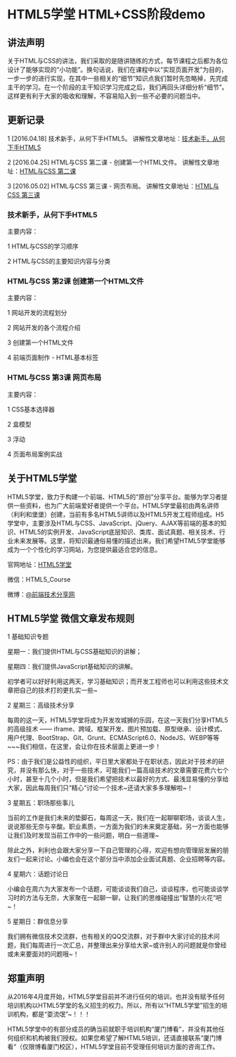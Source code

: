 # HTML5学堂 HTML+CSS阶段demo
## 讲法声明
关于HTML与CSS的讲法，我们采取的是随讲随练的方式，每节课程之后都为各位设计了能够实现的“小功能”。换句话说，我们在课程中以“实现页面开发”为目的，一步一步的进行实现，在其中一些相关的“细节”知识点我们暂时先忽略掉，先完成主干的学习。在一个阶段的主干知识学习完成之后，我们再回头详细分析“细节”。这样更有利于大家的吸收和理解，不容易陷入到一些不必要的问题当中。

## 更新记录 
1 [2016.04.18] 技术新手，从何下手HTML5。 讲解性文章地址：[技术新手，从何下手HTML5][3]

2 [2016.04.25] HTML与CSS 第二课 - 创建第一个HTML文件。 讲解性文章地址：[HTML与CSS 第二课][4]

3 [2016.05.02] HTML与CSS 第三课 - 网页布局。 讲解性文章地址：[HTML与CSS 第三课][5]

### 技术新手，从何下手HTML5
主要内容：

1 HTML与CSS的学习顺序

2 HTML与CSS的主要知识内容与分类

### HTML与CSS 第2课 创建第一个HTML文件
主要内容：

1 网站开发的流程划分

2 网站开发的各个流程介绍

3 创建第一个HTML文件

4 前端页面制作 - HTML基本标签

### HTML与CSS 第3课 网页布局
主要内容：

1 CSS基本选择器

2 盒模型

3 浮动

4 页面布局案例实战

## 关于HTML5学堂
HTML5学堂，致力于构建一个前端、HTML5的“原创”分享平台。能够为学习者提供一些资料，也为广大前端爱好者提供一个平台。HTML5学堂最初由两名讲师（利利和堡堡）创建，当前有多名HTML5讲师以及HTML5开发工程师组成。H5学堂中，主要涉及HTML与CSS、JavaScript、jQuery、AJAX等前端的基本的知识、HTML5的实例开发、JavaScript底层知识、类库、面试真题、相关技术、行业未来发展等。这里，将知识最通俗易懂的描述出来。我们希望HTML5学堂能够成为一个个性化的学习网站，为您提供最适合您的信息。

官网地址：[HTML5学堂][1]

微信：HTML5_Course

微博：[@前端技术分享网][2]

## HTML5学堂 微信文章发布规则
1 基础知识专题

星期一：我们提供HTML与CSS基础知识的讲解；

星期四：我们提供JavaScript基础知识的讲解。

初学者可以好好利用这两天，学习基础知识；而开发工程师也可以利用这些技术文章把自己的技术打的更扎实一些~

2 星期三：高级技术分享

每周的这一天，HTML5学堂将成为开发攻城狮的乐园，在这一天我们分享HTML5的高级技术 —— iframe、跨域、框架开发、图片预加载、原型继承、设计模式、用户代理、BootStrap、Git、Grunt、ECMAScript6.0、NodeJS、WEBP等等~~~我们相信，在这里，会让你在技术层面上更进一步！

PS：由于我们是公益性的组织，平日里大家都处于在职状态，因此对于技术的研究，并没有那么快，对于一些技术，可能我们一篇高级技术的文章需要花费六七个小时，甚至十几个小时，但是我们希望把技术以最好的方式、最浅显易懂的分享给大家，因此每周我们只“精心”讨论一个技术~还请大家多多理解啦~！

3 星期五：职场那些事儿

当前的工作是我们未来的垫脚石，每周这一天，我们在一起聊聊职场，谈谈人生，说说那些无奈与辛酸。职业素质，一方面为我们的未来奠定基础，另一方面也能够让我们及时发现当前工作中的一些问题，明白一些道理~

除此之外，利利也会跟大家分享一下自己管理的心得，欢迎有想向管理层发展的朋友们一起来讨论。小编也会在这个部分当中添加企业面试真题、企业招聘等内容。

4 星期六：话题讨论日

小编会在周六为大家发布一个话题，可能谈谈我们自己，谈谈程序，也可能谈谈学习时的方法与无奈，大家聚在一起聊一聊，让我们的思维碰撞出“智慧的火花”吧~！

5 星期日：群信息分享

我们拥有微信技术交流群，也有相关的QQ交流群，对于群中大家讨论的技术问题，我们每周进行一次汇总，并整理出来分享给大家~或许别人的问题就是你曾经或未来要面对的问题哦~！

## 郑重声明
从2016年4月度开始，HTML5学堂目前并不进行任何的培训，也并没有赋予任何培训机构以HTML5学堂的名义招生的权力。所以，所有以“HTML5学堂”招生的培训机构，都是“耍流氓”~！！！

HTML5学堂中的有部分成员的确当前就职于培训机构“厦门博看”，并没有其他任何组织和机构被我们授权。如果您希望了解HTML5培训，还请直接联系“厦门博看”（仅限博看厦门校区），HTML5学堂目前不受理任何培训方面的咨询工作。



[1]: http://www.h5course.com

[2]:http://weibo.com/H5course

[3]: http://dwz.cn/h5course-html-1

[4]: http://dwz.cn/h5course-html-2

[5]: http://dwz.cn/h5course-html-3
